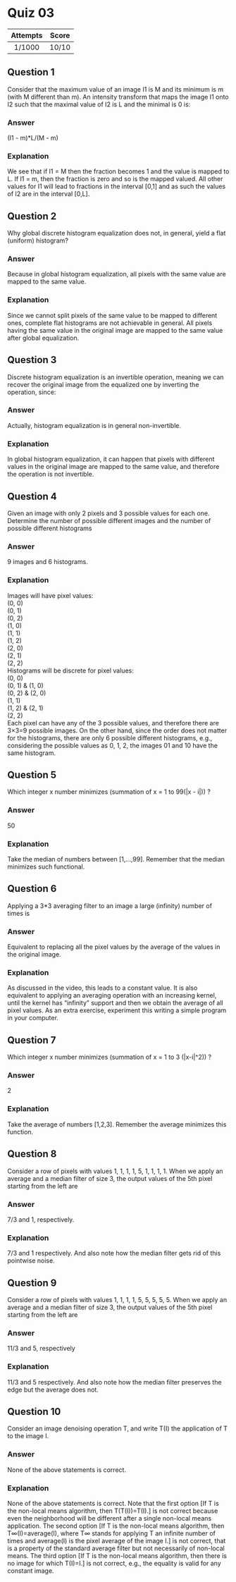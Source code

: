 Quiz 03  
=======  

|Attempts|Score|  
|:------:|:---:|  
|  1/1000|10/10|  

Question 1  
----------  
Consider that the maximum value of an image I1 is M and its minimum is m (with M different than m). An intensity transform that maps the image I1 onto I2 such that the maximal value of I2 is L and the minimal is 0 is:  

### Answer  
(I1 - m)*L/(M - m)  

### Explanation  
We see that if I1 = M then the fraction becomes 1 and the value is mapped to L. If I1 = m, then the fraction is zero and so is the mapped valued. All other values for I1 will lead to fractions in the interval [0,1] and as such the values of I2 are in the interval [0,L].  

Question 2  
----------  
Why global discrete histogram equalization does not, in general, yield a flat (uniform) histogram?  

### Answer  
Because in global histogram equalization, all pixels with the same value are mapped to the same value.  

### Explanation  
Since we cannot split pixels of the same value to be mapped to different ones, complete flat histograms are not achievable in general. All pixels having the same value in the original image are mapped to the same value after global equalization.  

Question 3
----------  
Discrete histogram equalization is an invertible operation, meaning we can recover the original image from the equalized one by inverting the operation, since:  

### Answer  
Actually, histogram equalization is in general non-invertible.  

### Explanation  
In global histogram equalization, it can happen that pixels with different values in the original image are mapped to the same value, and therefore the operation is not invertible.  

Question 4
----------  
Given an image with only 2 pixels and 3 possible values for each one. Determine the number of possible different images and the number of possible different histograms  

### Answer  
9 images and 6 histograms.  

### Explanation  
Images will have pixel values:  
(0, 0)  
(0, 1)  
(0, 2)  
(1, 0)  
(1, 1)  
(1, 2)  
(2, 0)  
(2, 1)  
(2, 2)  
Histograms will be discrete for pixel values:  
(0, 0)  
(0, 1) & (1, 0)  
(0, 2) & (2, 0)  
(1, 1)  
(1, 2) & (2, 1)  
(2, 2)  
Each pixel can have any of the 3 possible values, and therefore there are 3×3=9 possible images. On the other hand, since the order does not matter for the histograms, there are only 6 possible different histograms, e.g., considering the possible values as 0, 1, 2, the images 01 and 10 have the same histogram.  

Question 5
----------  
Which integer x number minimizes (summation of x = 1 to 99(|x - i|)) ?  

### Answer  
50  

### Explanation  
Take the median of numbers between [1,...,99]. Remember that the median minimizes such functional.  

Question 6
----------  
Applying a 3*3 averaging filter to an image a large (infinity) number of times is  

### Answer  
Equivalent to replacing all the pixel values by the average of the values in the original image.  

### Explanation  
As discussed in the video, this leads to a constant value. It is also equivalent to applying an averaging operation with an increasing kernel, until the kernel has “infinity” support and then we obtain the average of all pixel values. As an extra exercise, experiment this writing a simple program in your computer.  

Question 7
----------
Which integer x number minimizes (summation of x = 1 to 3 (|x-i|^2)) ?  

### Answer
2  

### Explanation  
Take the average of numbers [1,2,3]. Remember the average minimizes this function.  

Question 8
----------  
Consider a row of pixels with values 1, 1, 1, 1, 5, 1, 1, 1, 1. When we apply an average and a median filter of size 3, the output values of the 5th pixel starting from the left are  

### Answer  
7/3 and 1, respectively.  

### Explanation  
7/3 and 1 respectively. And also note how the median filter gets rid of this pointwise noise.  

Question 9
----------
Consider a row of pixels with values 1, 1, 1, 1, 5, 5, 5, 5, 5. When we apply an average and a median filter of size 3, the output values of the 5th pixel starting from the left are  

### Answer  
11/3 and 5, respectively  

### Explanation  
11/3 and 5 respectively. And also note how the median filter preserves the edge but the average does not.  

Question 10
-----------  
Consider an image denoising operation T, and write T(I) the application of T to the image I.  

### Answer  
None of the above statements is correct.  

### Explanation  
None of the above statements is correct. Note that the first option [If T is the non-local means algorithm, then T(T(I))=T(I).] is not correct because even the neighborhood will be different after a single non-local means application. The second option [If T is the non-local means algorithm, then T∞(I)=average(I), where T∞ stands for applying T an infinite number of times and average(I) is the pixel average of the image I.] is not correct, that is a property of the standard average filter but not necessarily of non-local means. The third option [If T is the non-local means algorithm, then there is no image for which T(I)=I.] is not correct, e.g., the equality is valid for any constant image.
